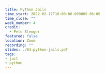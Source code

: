 ```yaml
---
title: Python Jails
time_start: 2022-02-17T18:00:00.000000-06:00
time_close: ""
week_number: 4
credit:
  - Pete Stenger
featured: false
location: Zoom
recording: ""
slides: ./04-python-jails.pdf
tags:
- jail
- python
---
```


